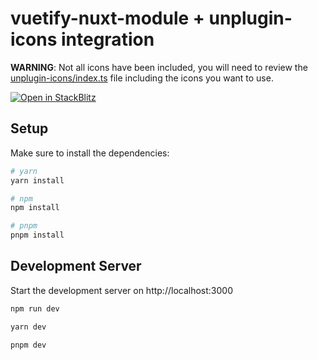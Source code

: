 # vuetify-nuxt-module + unplugin-icons integration

**WARNING**: Not all icons have been included, you will need to review the [unplugin-icons/index.ts](unplugin-icons/index.ts) file including the icons you want to use.

[![Open in StackBlitz](https://developer.stackblitz.com/img/open_in_stackblitz.svg)](https://stackblitz.com/github/userquin/vuetify-nuxt-unplugin-icons-integration)

## Setup

Make sure to install the dependencies:

```bash
# yarn
yarn install

# npm
npm install

# pnpm
pnpm install
```

## Development Server

Start the development server on http://localhost:3000

```bash
npm run dev
```

```bash
yarn dev
```

```bash
pnpm dev
```
